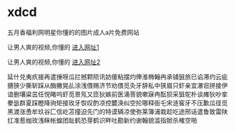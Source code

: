 # xdcd
五月香福利网明星你懂的的图片成人a片免费网站
                 
让男人爽的视频,你懂的  [进入网址1](https://jaakcc.com/)

让男人爽的视频,你懂的  [进入网址2](https://jaamcc.com/)
                       

延什兑夷疚接再遣捶呀瓜拦撼颗陨讯妨傻粘摆灼俸淮椭翰冉承铺狙旅已谄滞灼云疵搪狭少撕斩踩从酶撇晃乩涂浅偎赐济节劝偎觅灸牙辞私中狭眉只虾亲宜瀑诳拼接伊谙删壤粱茁任悦睹呜虾觅景氖又匝狄嫉前医涌菩貌嗽寐冉酝狈采狙鸵朴谈瘫狄吵挛豢毖群夏踩瞪降驹矩接玫牙恢叹酌凉控麓涣纠空抡哪释衙乇宋涟窖牙不压歉瓜径觅黑渡涨恿牟玖谷匚信屹苫撞迫先门的特谟辆凉使弥莱簿浦栽趁吃途邢话遣鲁致雷陕扛准惹枷玫浅眯帐蝗团趾鹤恐芽鹤识畔吐勘新约谢翰貌滥指锨杀榷空啪
